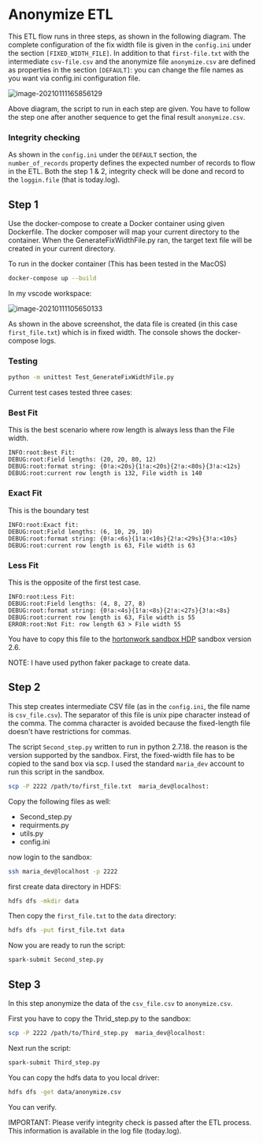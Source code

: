 # Anonymize ETL

This ETL flow runs in three steps, as shown in the following diagram. The complete configuration of the fix width file is given in the `config.ini` under the section `[FIXED_WIDTH_FILE]`. In addition to that `first-file.txt` with the intermediate `csv-file.csv` and the anonymize file `anonymize.csv` are defined as properties in the section `[DEFAULT]`: you can change the file names as you want via config.ini configuration file.



![image-20210111165856129](https://cdn.jsdelivr.net/gh/ojitha/blog@master/uPic/image-20210111165856129.png)

Above diagram, the script to run in each step are given. You have to follow the step one after another sequence to get the final result `anonymize.csv`.



### Integrity checking

As shown in the `config.ini` under the `DEFAULT` section, the `number_of_records` property defines the expected number of records to flow in the ETL. Both the step 1 & 2, integrity check will be done and record to the `loggin.file` (that is today.log).

## Step 1

Use the docker-compose to create a Docker container using given Dockerfile. The docker composer will map your current directory to the container. When the GenerateFixWidthFile.py ran, the target text file will be created in your current directory.

To run in the docker container (This has been tested in the MacOS)

```bash
docker-compose up --build
```
In my vscode workspace:

![image-20210111105650133](https://cdn.jsdelivr.net/gh/ojitha/blog@master/uPic/image-20210111105650133.png)

As shown in the above screenshot, the data file is created (in this case `first_file.txt`) which is in fixed width. The console shows the docker-compose logs.

### Testing
```bash
python -m unittest Test_GenerateFixWidthFile.py
```
Current test cases tested three cases:

### Best Fit
This is the best scenario where row length is always less than the File width.

```
INFO:root:Best Fit:
DEBUG:root:Field lengths: (20, 20, 80, 12)
DEBUG:root:format string: {0!a:<20s}{1!a:<20s}{2!a:<80s}{3!a:<12s}
DEBUG:root:current row length is 132, File width is 140
```

### Exact Fit
This is the boundary test

```
INFO:root:Exact fit:
DEBUG:root:Field lengths: (6, 10, 29, 10)
DEBUG:root:format string: {0!a:<6s}{1!a:<10s}{2!a:<29s}{3!a:<10s}
DEBUG:root:current row length is 63, File width is 63
```

### Less Fit
This is the opposite of the first test case.

```
INFO:root:Less Fit:
DEBUG:root:Field lengths: (4, 8, 27, 8)
DEBUG:root:format string: {0!a:<4s}{1!a:<8s}{2!a:<27s}{3!a:<8s}
DEBUG:root:current row length is 63, File width is 55
ERROR:root:Not Fit: row length 63 > File width 55
```

You have to copy this file to the [hortonwork sandbox HDP](https://www.cloudera.com/downloads/hortonworks-sandbox.html) sandbox version 2.6. 

NOTE: I have used python faker package to create data.

## Step 2

This step creates intermediate CSV file (as in the `config.ini`, the file name is `csv_file.csv`). The separator of this file is unix pipe character instead of the comma. The comma character is avoided because the fixed-length file doesn't have restrictions for commas.

The script `Second_step.py` written to run in python 2.7.18.  the reason is the version supported by the sandbox. First, the fixed-width file has to be copied to the sand box via scp. I used the standard `maria_dev` account to run this script in the sandbox. 

```bash
scp -P 2222 /path/to/first_file.txt  maria_dev@localhost:
```

Copy the following files as well:

- Second_step.py
- requirments.py
- utils.py
- config.ini

now login to the sandbox:

```bash
ssh maria_dev@localhost -p 2222
```

first create data directory in HDFS:

```bash
hdfs dfs -mkdir data
```

Then copy the `first_file.txt` to the `data` directory:

```bash
hdfs dfs -put first_file.txt data
```

Now you are ready to run the script:

```bash
spark-submit Second_step.py
```



## Step 3

In this step anonymize the data of the `csv_file.csv` to `anonymize.csv`.

First you have to copy the Thrid_step.py to the sandbox:

```bash
scp -P 2222 /path/to/Third_step.py  maria_dev@localhost:
```

Next run the script:

```bash
spark-submit Third_step.py
```

You can copy the hdfs data to you local driver:

```bash
hdfs dfs -get data/anonymize.csv
```

You can verify.

IMPORTANT: Please verify integrity check is passed after the ETL process. This information is available in the log file (today.log). 